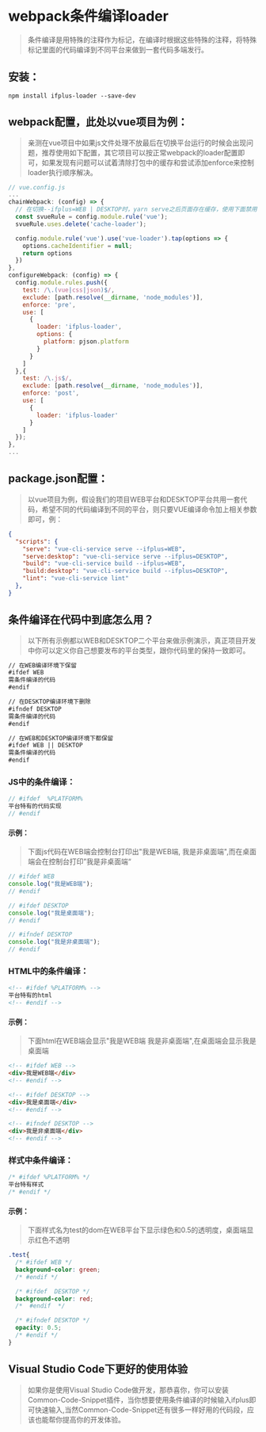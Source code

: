 # webpack条件编译loader
>条件编译是用特殊的注释作为标记，在编译时根据这些特殊的注释，将特殊标记里面的代码编译到不同平台来做到一套代码多端发行。

## 安装：

``` shell
npm install ifplus-loader --save-dev
```

## webpack配置，此处以vue项目为例：
>亲测在vue项目中如果js文件处理不放最后在切换平台运行的时候会出现问题，推荐使用如下配置，其它项目可以按正常webpack的loader配置即可，如果发现有问题可以试着清除打包中的缓存和尝试添加enforce来控制loader执行顺序解决。

``` js
// vue.config.js
...
chainWebpack: (config) => {
  // 在切换--ifplus=WEB | DESKTOP时，yarn serve之后页面存在缓存，使用下面禁用vue---cache-loader&vue-loader的cache方式解决，正常的情况下，不要做这个处理，影响打包时间
  const svueRule = config.module.rule('vue');
  svueRule.uses.delete('cache-loader');

  config.module.rule('vue').use('vue-loader').tap(options => {
    options.cacheIdentifier = null;
    return options
  })
},
configureWebpack: (config) => {
  config.module.rules.push({
    test: /\.(vue|css|json)$/,
    exclude: [path.resolve(__dirname, 'node_modules')],
    enforce: 'pre',
    use: [
      {
        loader: 'ifplus-loader',
        options: {
          platform: pjson.platform
        }
      }
    ]
  },{
    test: /\.js$/,
    exclude: [path.resolve(__dirname, 'node_modules')],
    enforce: 'post',
    use: [
      {
        loader: 'ifplus-loader'
      }
    ]
  });
},
...
```

## package.json配置：
>以vue项目为例，假设我们的项目WEB平台和DESKTOP平台共用一套代码，希望不同的代码编译到不同的平台，则只要VUE编译命令加上相关参数即可，例：

``` json
{
  "scripts": {
    "serve": "vue-cli-service serve --ifplus=WEB",
    "serve:desktop": "vue-cli-service serve --ifplus=DESKTOP",
    "build": "vue-cli-service build --ifplus=WEB",
    "build:desktop": "vue-cli-service build --ifplus=DESKTOP",
    "lint": "vue-cli-service lint"
  },
}
```

## 条件编译在代码中到底怎么用？
>以下所有示例都以WEB和DESKTOP二个平台来做示例演示，真正项目开发中你可以定义你自己想要发布的平台类型，跟你代码里的保持一致即可。

``` md
// 在WEB编译环境下保留
#ifdef WEB
需条件编译的代码
#endif

// 在DESKTOP编译环境下删除
#ifndef DESKTOP
需条件编译的代码
#endif

// 在WEB和DESKTOP编译环境下都保留
#ifdef WEB || DESKTOP
需条件编译的代码
#endif

```

### JS中的条件编译：
``` js
// #ifdef  %PLATFORM%
平台特有的代码实现
// #endif
```
#### 示例：
>下面js代码在WEB端会控制台打印出"我是WEB端, 我是非桌面端",而在桌面端会在控制台打印”我是非桌面端“
``` js
// #ifdef WEB
console.log("我是WEB端");
// #endif

// #ifdef DESKTOP
console.log("我是桌面端");
// #endif

// #ifndef DESKTOP
console.log("我是非桌面端");
// #endif
```

### HTML中的条件编译：
``` html
<!-- #ifdef %PLATFORM% -->
平台特有的html
<!-- #endif -->
```
#### 示例：
>下面html在WEB端会显示"我是WEB端 我是非桌面端",在桌面端会显示我是桌面端
``` html
<!-- #ifdef WEB -->
<div>我是WEB端</div>
<!-- #endif -->

<!-- #ifdef DESKTOP -->
<div>我是桌面端</div>
<!-- #endif -->

<!-- #ifndef DESKTOP -->
<div>我是非桌面端</div>
<!-- #endif -->
```
### 样式中条件编译：
``` css
/* #ifdef %PLATFORM% */
平台特有样式
/* #endif */
```
#### 示例：
>下面样式名为test的dom在WEB平台下显示绿色和0.5的透明度，桌面端显示红色不透明
``` css
.test{
  /* #ifdef WEB */
  background-color: green;
  /* #endif */

  /* #ifdef  DESKTOP */
  background-color: red;
  /*  #endif  */

  /* #ifndef DESKTOP */
  opacity: 0.5;
  /* #endif */
}
```

## Visual Studio Code下更好的使用体验
>如果你是使用Visual Studio Code做开发，那恭喜你，你可以安装Common-Code-Snippet插件，当你想要使用条件编译的时候输入ifplus即可快速输入,当然Common-Code-Snippet还有很多一样好用的代码段，应该也能帮你提高你的开发体验。